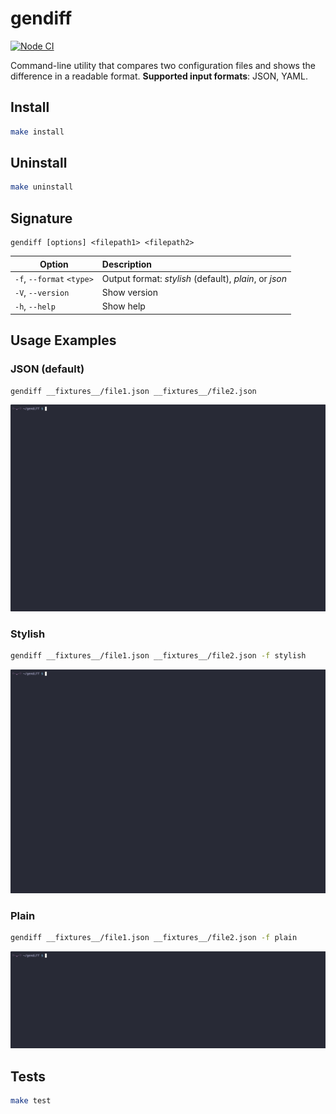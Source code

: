 # gendiff

[![Node CI](https://github.com/vetavv/gendiff/actions/workflows/ci.yml/badge.svg)](https://github.com/vetavv/gendiff/actions/workflows/ci.yml)

Command-line utility that compares two configuration files and shows the difference in a readable format.
**Supported input formats**: JSON, YAML.

## Install
```bash
make install
```

## Uninstall
```bash
make uninstall
```

## Signature
```
gendiff [options] <filepath1> <filepath2>
```

|Option | Description |
|--------|:--------|
|`-f`, `--format` `<type>` | Output format: *stylish* (default), *plain*, or *json* |
|`-V`, `--version` | Show version |
|`-h`, `--help` | Show help |

## Usage Examples
### JSON (default)
```bash
gendiff __fixtures__/file1.json __fixtures__/file2.json
```
![Example with json format option](./assets/default.gif)
### Stylish
```bash
gendiff __fixtures__/file1.json __fixtures__/file2.json -f stylish
```
![Example with stylish format option](./assets/stylish.gif)
### Plain
```bash
gendiff __fixtures__/file1.json __fixtures__/file2.json -f plain
```
![Example with plain format option](./assets/plain.gif)

## Tests
```bash
make test
```

